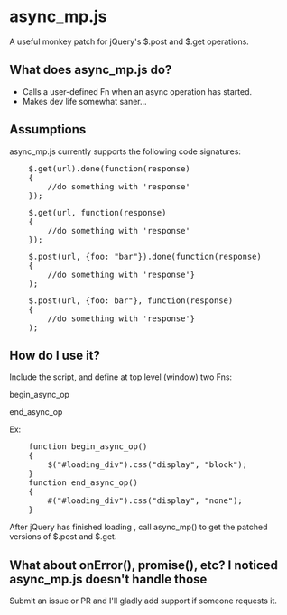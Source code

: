 async_mp.js
===========

A useful monkey patch for jQuery's $.post and $.get operations.

What does async_mp.js do?
-------------------------
* Calls a user-defined Fn when an async operation has started.
* Makes dev life somewhat saner...

Assumptions
-----------
async_mp.js currently supports the following code signatures:

<pre>
	$.get(url).done(function(response)
	{
		//do something with 'response'
	});
</pre>
<pre>
	$.get(url, function(response)
	{
		//do something with 'response'
	});
</pre>
<pre>
	$.post(url, {foo: "bar"}).done(function(response)
	{
		//do something with 'response'}
	);
</pre>
<pre>
	$.post(url, {foo: bar"}, function(response)
	{
		//do something with 'response'}
	);
</pre>

How do I use it?
----------------

Include the script, and define at top level (window) two Fns:

   begin_async_op
	
   end_async_op

Ex:

<pre>
	function begin_async_op()
	{
		$("#loading_div").css("display", "block");
	}
	function end_async_op()
	{
		#("#loading_div").css("display", "none");
	}
</pre>

After jQuery has finished loading , call async_mp() to get the patched versions of $.post and $.get.
	
What about onError(), promise(), etc? I noticed async_mp.js doesn't handle those
--------------------------------------------------------------------------------

Submit an issue or PR and I'll gladly add support if someone requests it.

